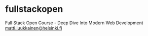 # fullstackopen
Full Stack Open Course - Deep Dive Into Modern Web Development matti.luukkainen@helsinki.fi
